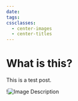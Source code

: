```yaml
---
date: 
tags: 
cssclasses:
  - center-images
  - center-titles
---
```

# What is this?
This is a test post.

!![Image Description](/images/Pasted%20image%2020241210233258.png)